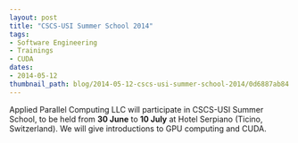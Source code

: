 ```yaml
---
layout: post
title: "CSCS-USI Summer School 2014"
tags:
- Software Engineering
- Trainings
- CUDA
dates:
- 2014-05-12
thumbnail_path: blog/2014-05-12-cscs-usi-summer-school-2014/0d6887ab84.jpg
---
```


Applied Parallel Computing LLC will participate in CSCS-USI Summer School, to be held from **30 June** to **10 July** at Hotel Serpiano (Ticino, Switzerland). We will give introductions to GPU computing and CUDA.

